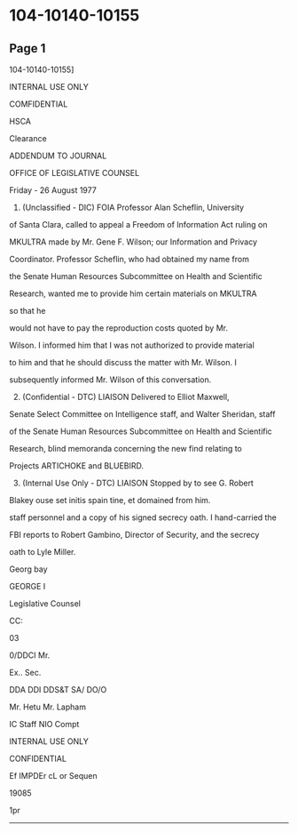 # 104-10140-10155

## Page 1

104-10140-10155]

INTERNAL USE ONLY

COMFIDENTIAL

HSCA

Clearance

ADDENDUM TO JOURNAL

OFFICE OF LEGISLATIVE COUNSEL

Friday - 26 August 1977

1. (Unclassified - DIC) FOIA Professor Alan Scheflin, University

of Santa Clara, called to appeal a Freedom of Information Act ruling on

MKULTRA made by Mr. Gene F. Wilson; our Information and Privacy

Coordinator. Professor Scheflin, who had obtained my name from

the Senate Human Resources Subcommittee on Health and Scientific

Research, wanted me to provide him certain materials on MKULTRA

so that he

would not have to pay the reproduction costs quoted by Mr.

Wilson. I informed him that I was not authorized to provide material

to him and that he should discuss the matter with Mr. Wilson. I

subsequently informed Mr. Wilson of this conversation.

2. (Confidential - DTC) LIAISON Delivered to Elliot Maxwell,

Senate Select Committee on Intelligence staff, and Walter Sheridan, staff

of the Senate Human Resources Subcommittee on Health and Scientific

Research, blind memoranda concerning the new find relating to

Projects ARTICHOKE and BLUEBIRD.

3. (Internal Use Only - DTC) LIAISON Stopped by to see G. Robert

Blakey ouse set initis spain tine, et domained from him.

staff personnel and a copy of his signed secrecy oath. I hand-carried the

FBI reports to Robert Gambino, Director of Security, and the secrecy

oath to Lyle Miller.

Georg bay

GEORGE I

Legislative Counsel

CC:

03

0/DDCI Mr.

Ex.. Sec.

DDA DDI DDS&T SA/ DO/O

Mr. Hetu Mr. Lapham

IC Staff NIO Compt

INTERNAL USE ONLY

CONFIDENTIAL

Ef IMPDEr cL or Sequen

19085

1pr

---

